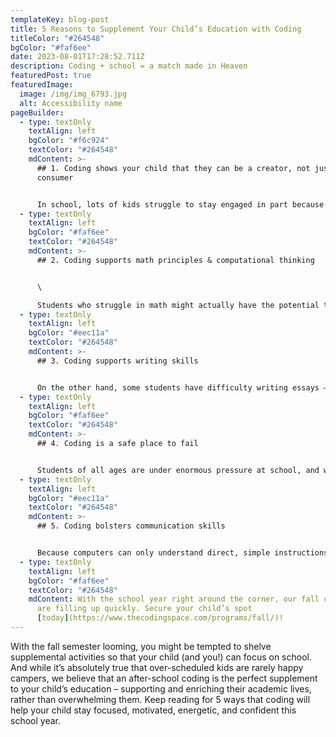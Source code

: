 ```yaml
---
templateKey: blog-post
title: 5 Reasons to Supplement Your Child’s Education with Coding
titleColor: "#264548"
bgColor: "#faf6ee"
date: 2023-08-01T17:28:52.711Z
description: Coding + school = a match made in Heaven
featuredPost: true
featuredImage:
  image: /img/img_6793.jpg
  alt: Accessibility name
pageBuilder:
  - type: textOnly
    textAlign: left
    bgColor: "#f6c924"
    textColor: "#264548"
    mdContent: >-
      ## 1. Coding shows your child that they can be a creator, not just a
      consumer


      In school, lots of kids struggle to stay engaged in part because they are positioned as passive consumers of knowledge. This mindset can lead studies to develop to apathy or even resentment towards their studies. But through regular coding practice where they create instead of simply consume knowledge, kids will understand that they don’t have to approach learning in this passive way – they can be energetic equal partners in their own learning.
  - type: textOnly
    textAlign: left
    bgColor: "#faf6ee"
    textColor: "#264548"
    mdContent: >-
      ## 2. Coding supports math principles & computational thinking


      \

      Students who struggle in math might actually have the potential to be razor-sharp computational thinkers – they just might need a slightly different approach. In a regular math classroom, surrounded by peers who may perceive their math abilities as static, these students might continue to feel “stuck”. But an after-school coding class presents the perfect opportunity for students who have internalized that they’re “bad at math” to rebuild their computational confidence and practice logical thinking skills.
  - type: textOnly
    textAlign: left
    bgColor: "#eec11a"
    textColor: "#264548"
    mdContent: >-
      ## 3. Coding supports writing skills


      On the other hand, some students have difficulty writing essays – lacking individual attention in their English classes, they may feel bewildered by the demands of grammar, structure, and argument. But in a coding class, more STEM-oriented students can practice the same skills required for effective writing in a left-brained way: they’ll become better self-editors, learn to organize their thoughts, practice explaining complex ideas simply, and learn how to adhere to a style guide.
  - type: textOnly
    textAlign: left
    bgColor: "#faf6ee"
    textColor: "#264548"
    mdContent: >-
      ## 4. Coding is a safe place to fail


      Students of all ages are under enormous pressure at school, and with that pressure can come a paralyzing fear of failure that limits their academic abilities and makes them tentative in the classroom. A regular coding class, though, offers students a fun, motivating, and creative opportunity to learn how to move through the inevitable setbacks of programming.
  - type: textOnly
    textAlign: left
    bgColor: "#eec11a"
    textColor: "#264548"
    mdContent: >-
      ## 5. Coding bolsters communication skills


      Because computers can only understand direct, simple instructions, tinkering with code naturally develops a child’s ability to express themselves clearly & concisely. This is a great skill for kids to build as they take on the increasing academic and organizational demands of middle & high school.
  - type: textOnly
    textAlign: left
    bgColor: "#faf6ee"
    textColor: "#264548"
    mdContent: With the school year right around the corner, our fall coding classes
      are filling up quickly. Secure your child’s spot
      [today](https://www.thecodingspace.com/programs/fall/)!
---
```

With the fall semester looming, you might be tempted to shelve supplemental activities so that your child (and you!) can focus on school. And while it’s absolutely true that over-scheduled kids are rarely happy campers, we believe that an after-school coding is the perfect supplement to your child’s education – supporting and enriching their academic lives, rather than overwhelming them. Keep reading for 5 ways that coding will help your child stay focused, motivated, energetic, and confident this school year.